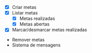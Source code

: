 - [x] Criar metas
- [x] Listar metas
  - [x] Metas realizadas
  - [x] Metas abertas
- [x] Marcar/desmarcar metas realizadas
- Remover metas
- Sistema de mensagens
